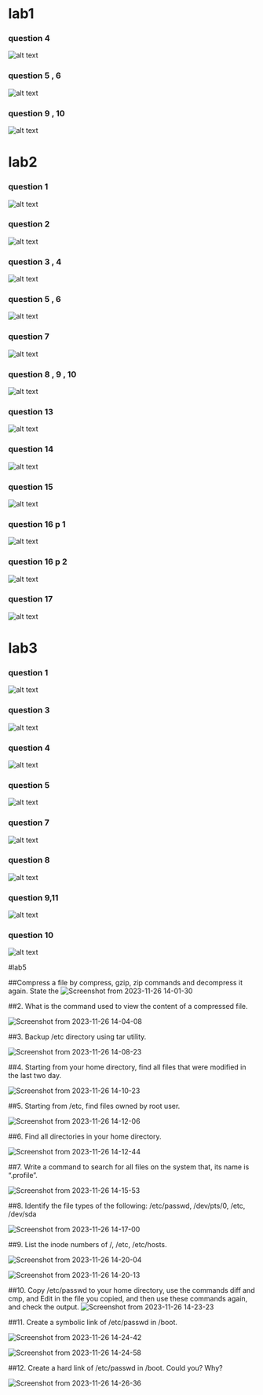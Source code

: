 # lab1
### question 4
![alt text](https://github.com/Abanoubmedhatseif/Red-Hat/blob/main/screenshots/l1q4.jpg?raw=true)

### question 5 , 6
![alt text](https://github.com/Abanoubmedhatseif/Red-Hat/blob/main/screenshots/l1q5,6.jpg?raw=true)

### question 9 , 10
![alt text](https://github.com/Abanoubmedhatseif/Red-Hat/blob/main/screenshots/l1q9,10.jpg?raw=true)

# lab2
### question 1
![alt text](https://github.com/Abanoubmedhatseif/Red-Hat/blob/main/screenshots/l2q1.jpg?raw=true)

### question 2
![alt text](https://github.com/Abanoubmedhatseif/Red-Hat/blob/main/screenshots/l2q2.jpg?raw=true)

### question 3 , 4
![alt text](https://github.com/Abanoubmedhatseif/Red-Hat/blob/main/screenshots/l2q3,4.jpg?raw=true)

### question 5 , 6
![alt text](https://github.com/Abanoubmedhatseif/Red-Hat/blob/main/screenshots/l2q5,6.jpg?raw=true)

### question 7
![alt text](https://github.com/Abanoubmedhatseif/Red-Hat/blob/main/screenshots/l2q7.jpg?raw=true)

### question 8 , 9 , 10
![alt text](https://github.com/Abanoubmedhatseif/Red-Hat/blob/main/screenshots/l2q8,9,10.jpg?raw=true)

### question 13
![alt text](https://github.com/Abanoubmedhatseif/Red-Hat/blob/main/screenshots/l2q13.jpg?raw=true)

### question 14
![alt text](https://github.com/Abanoubmedhatseif/Red-Hat/blob/main/screenshots/l2q14.png?raw=true)

### question 15
![alt text](https://github.com/Abanoubmedhatseif/Red-Hat/blob/main/screenshots/l2q15.jpg?raw=true)

### question 16 p 1
![alt text](https://github.com/Abanoubmedhatseif/Red-Hat/blob/main/screenshots/l2q16.png?raw=true)

### question 16 p 2
![alt text](https://github.com/Abanoubmedhatseif/Red-Hat/blob/main/screenshots/l2q16,2.jpg?raw=true)

### question 17
![alt text](https://github.com/Abanoubmedhatseif/Red-Hat/blob/main/screenshots/l2q17.jpg?raw=true)

# lab3
### question 1
![alt text](https://github.com/Abanoubmedhatseif/Red-Hat/blob/main/screenshots/l3q1.jpg?raw=true)

### question 3
![alt text](https://github.com/Abanoubmedhatseif/Red-Hat/blob/main/screenshots/l3q3.jpg?raw=true)

### question 4
![alt text](https://github.com/Abanoubmedhatseif/Red-Hat/blob/main/screenshots/l3q4.jpg?raw=true)

### question 5
![alt text](https://github.com/Abanoubmedhatseif/Red-Hat/blob/main/screenshots/l3q5.jpg?raw=true)

### question 7
![alt text](https://github.com/Abanoubmedhatseif/Red-Hat/blob/main/screenshots/l3q7.jpg?raw=true)

### question 8
![alt text](https://github.com/Abanoubmedhatseif/Red-Hat/blob/main/screenshots/l3q8.jpg?raw=true)

### question 9,11
![alt text](https://github.com/Abanoubmedhatseif/Red-Hat/blob/main/screenshots/l3q9,11.jpg?raw=true)

### question 10
![alt text](https://github.com/Abanoubmedhatseif/Red-Hat/blob/main/screenshots/l3q10.png?raw=true)



#lab5

##Compress a file by compress, gzip, zip commands and decompress it again. State the
![Screenshot from 2023-11-26 14-01-30](https://github.com/Abanoubmedhatseif/Red-hat/assets/146996493/4413b702-e71a-4c24-a92b-a6f28d58b416)



##2. What is the command used to view the content of a compressed file.

![Screenshot from 2023-11-26 14-04-08](https://github.com/Abanoubmedhatseif/Red-hat/assets/146996493/899b8d8f-b518-4999-9e1f-e7f010849db3)

##3. Backup /etc directory using tar utility.

![Screenshot from 2023-11-26 14-08-23](https://github.com/Abanoubmedhatseif/Red-hat/assets/146996493/ea527d3c-eb68-4f68-a0b7-73169c191998)

##4. Starting from your home directory, find all files that were modified in the last two day.

![Screenshot from 2023-11-26 14-10-23](https://github.com/Abanoubmedhatseif/Red-hat/assets/146996493/8871724e-75bb-430e-ab22-efda37087613)


##5. Starting from /etc, find files owned by root user.

![Screenshot from 2023-11-26 14-12-06](https://github.com/Abanoubmedhatseif/Red-hat/assets/146996493/c3481a14-b296-4de5-8172-20d3a73ba712)


##6. Find all directories in your home directory.

![Screenshot from 2023-11-26 14-12-44](https://github.com/Abanoubmedhatseif/Red-hat/assets/146996493/ba04f56a-8b78-4a6e-bd08-015d943a1f14)


##7. Write a command to search for all files on the system that, its name is “.profile”.

![Screenshot from 2023-11-26 14-15-53](https://github.com/Abanoubmedhatseif/Red-hat/assets/146996493/7adc0752-d529-4ce0-9836-b4f736666787)


##8. Identify the file types of the following: /etc/passwd, /dev/pts/0, /etc, /dev/sda

![Screenshot from 2023-11-26 14-17-00](https://github.com/Abanoubmedhatseif/Red-hat/assets/146996493/3c29d639-51ad-4be9-afb6-879c9653039c)


##9. List the inode numbers of /, /etc, /etc/hosts.

![Screenshot from 2023-11-26 14-20-04](https://github.com/Abanoubmedhatseif/Red-hat/assets/146996493/ae765ba1-f3e3-4e27-8a54-296dd0a74c36)

![Screenshot from 2023-11-26 14-20-13](https://github.com/Abanoubmedhatseif/Red-hat/assets/146996493/f9019d66-36d5-4c61-9060-18b811cc638f)


##10. Copy /etc/passwd to your home directory, use the commands diff and cmp, and Edit in the file you copied, and then use these commands again, and check the output.
![Screenshot from 2023-11-26 14-23-23](https://github.com/Abanoubmedhatseif/Red-hat/assets/146996493/e7107d80-ad94-497e-9284-66546115e041)



##11. Create a symbolic link of /etc/passwd in /boot.

![Screenshot from 2023-11-26 14-24-42](https://github.com/Abanoubmedhatseif/Red-hat/assets/146996493/8c4e3862-31dd-4bca-b105-adb401e76da7)

![Screenshot from 2023-11-26 14-24-58](https://github.com/Abanoubmedhatseif/Red-hat/assets/146996493/3558d3e3-f3b1-44d5-a2fe-a8cc66e4d059)


##12. Create a hard link of /etc/passwd in /boot. Could you? Why?

![Screenshot from 2023-11-26 14-26-36](https://github.com/Abanoubmedhatseif/Red-hat/assets/146996493/648c81d0-ece5-40db-9546-23bbe91953e5)

